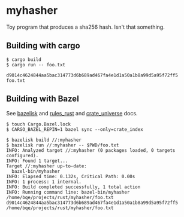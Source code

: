 # myhasher

Toy program that produces a sha256 hash. Isn't that something.

## Building with cargo

```
$ cargo build
$ cargo run -- foo.txt

d9014c4624844aa5bac314773d6b689ad467fa4e1d1a50a1b8a99d5a95f72ff5 foo.txt
```

## Building with Bazel

See [bazelisk](https://github.com/bazelbuild/bazelisk) and [rules_rust](http://bazelbuild.github.io/rules_rust/) and [crate_universe](http://bazelbuild.github.io/rules_rust/crate_universe.html) docs.

```
$ touch Cargo.Bazel.lock
$ CARGO_BAZEL_REPIN=1 bazel sync --only=crate_index
```

```
$ bazelisk build //:myhasher
$ bazelisk run //:myhasher -- $PWD/foo.txt
INFO: Analyzed target //:myhasher (0 packages loaded, 0 targets configured).
INFO: Found 1 target...
Target //:myhasher up-to-date:
  bazel-bin/myhasher
INFO: Elapsed time: 0.132s, Critical Path: 0.00s
INFO: 1 process: 1 internal.
INFO: Build completed successfully, 1 total action
INFO: Running command line: bazel-bin/myhasher /home/bqe/projects/rust/myhasher/foo.txt
d9014c4624844aa5bac314773d6b689ad467fa4e1d1a50a1b8a99d5a95f72ff5 /home/bqe/projects/rust/myhasher/foo.txt
```
